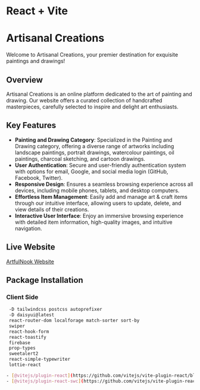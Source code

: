 # React + Vite

# Artisanal Creations

Welcome to Artisanal Creations, your premier destination for exquisite paintings and drawings!

## Overview
Artisanal Creations is an online platform dedicated to the art of painting and drawing. Our website offers a curated collection of handcrafted masterpieces, carefully selected to inspire and delight art enthusiasts.

## Key Features
- **Painting and Drawing Category**: Specialized in the Painting and Drawing category, offering a diverse range of artworks including landscape paintings, portrait drawings, watercolour paintings, oil paintings, charcoal sketching, and cartoon drawings.
- **User Authentication**: Secure and user-friendly authentication system with options for email, Google, and social media login (GitHub, Facebook, Twitter).
- **Responsive Design**: Ensures a seamless browsing experience across all devices, including mobile phones, tablets, and desktop computers.
- **Effortless Item Management**: Easily add and manage art & craft items through our intuitive interface, allowing users to update, delete, and view details of their creations.
- **Interactive User Interface**: Enjoy an immersive browsing experience with detailed item information, high-quality images, and intuitive navigation.


## Live Website
[ArtfulNook Website](#)

## Package Installation
### Client Side
```bash
 -D tailwindcss postcss autoprefixer
 -D daisyui@latest
 react-router-dom localforage match-sorter sort-by
 swiper
 react-hook-form
 react-toastify
 firebase
 prop-types
 sweetalert2
 react-simple-typewriter
 lottie-react

- [@vitejs/plugin-react](https://github.com/vitejs/vite-plugin-react/blob/main/packages/plugin-react/README.md) uses [Babel](https://babeljs.io/) for Fast Refresh
- [@vitejs/plugin-react-swc](https://github.com/vitejs/vite-plugin-react-swc) uses [SWC](https://swc.rs/) for Fast Refresh
